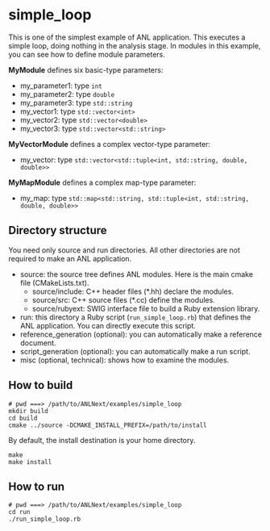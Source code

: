# simple_loop

This is one of the simplest example of ANL application.
This executes a simple loop, doing nothing in the analysis stage.
In modules in this example, you can see how to define module parameters.

**MyModule** defines six basic-type parameters:
- my_parameter1: type `int`
- my_parameter2: type `double`
- my_parameter3: type `std::string`
- my_vector1: type `std::vector<int>`
- my_vector2: type `std::vector<double>`
- my_vector3: type `std::vector<std::string>`

**MyVectorModule** defines a complex vector-type parameter:
- my_vector: type `std::vector<std::tuple<int, std::string, double, double>>`

**MyMapModule** defines a complex map-type parameter:
- my_map: type `std::map<std::string, std::tuple<int, std::string, double, double>>`

## Directory structure

You need only source and run directories. All other directories are not required to make an ANL application.

- source: the source tree defines ANL modules. Here is the main cmake file (CMakeLists.txt).
    * source/include: C++ header files (*.hh) declare the modules.
    * source/src: C++ source files (*.cc) define the modules.
    * source/rubyext: SWIG interface file to build a Ruby extension library.
- run: this directory a Ruby script (`run_simple_loop.rb`) that defines the ANL application. You can directly execute this script.
- reference_generation (optional): you can automatically make a reference document.
- script_generation (optional): you can automatically make a run script.
- misc (optional, technical): shows how to examine the modules.

## How to build

    # pwd ===> /path/to/ANLNext/examples/simple_loop
    mkdir build
    cd build
    cmake ../source -DCMAKE_INSTALL_PREFIX=/path/to/install

By default, the install destination is your home directory.

    make
    make install

## How to run

    # pwd ===> /path/to/ANLNext/examples/simple_loop
    cd run
    ./run_simple_loop.rb
